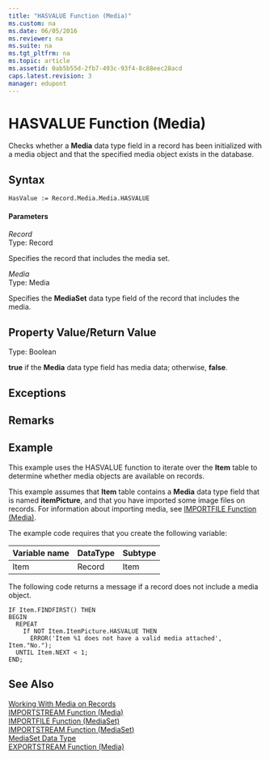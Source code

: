 ```yaml
---
title: "HASVALUE Function (Media)"
ms.custom: na
ms.date: 06/05/2016
ms.reviewer: na
ms.suite: na
ms.tgt_pltfrm: na
ms.topic: article
ms.assetid: 0ab5b55d-2fb7-493c-93f4-8c88eec28acd
caps.latest.revision: 3
manager: edupont
---
```

# HASVALUE Function (Media)
Checks whether a **Media** data type field in a record has been initialized with a media object and that the specified media object exists in the database.  
  
## Syntax  
  
```  
HasValue := Record.Media.Media.HASVALUE  
```  
  
#### Parameters  
 *Record*  
 Type: Record  
  
 Specifies the record that includes the media set.  
  
 *Media*  
 Type: Media  
  
 Specifies the **MediaSet** data type field of the record that includes the media.  
  
## Property Value\/Return Value  
 Type: Boolean  
  
 **true** if the **Media** data type field has media data; otherwise, **false**.  
  
## Exceptions  
  
## Remarks  
  
## Example  
 This example uses the HASVALUE function to iterate over the **Item** table to determine whether media objects are available on records.  
  
 This example assumes that **Item** table contains a **Media** data type field that is named **itemPicture**, and that you have imported some image files on records. For information about importing media, see [IMPORTFILE Function \(Media\)](../dynamics-nav/IMPORTFILE-Function--Media-.md).  
  
 The example code requires that you create the following variable:  
  
|Variable name|DataType|Subtype|  
|-------------------|--------------|-------------|  
|Item|Record|Item|  
  
 The following code returns a message if a record does not include a media object.  
  
```  
IF Item.FINDFIRST() THEN  
BEGIN  
  REPEAT  
    If NOT Item.ItemPicture.HASVALUE THEN  
      ERROR('Item %1 does not have a valid media attached', Item."No.");  
  UNTIL Item.NEXT < 1;  
END;  
```  
  
## See Also  
 [Working With Media on Records](../dynamics-nav/Working-With-Media-on-Records.md)   
 [IMPORTSTREAM Function \(Media\)](../dynamics-nav/IMPORTSTREAM-Function--Media-.md)   
 [IMPORTFILE Function \(MediaSet\)](../dynamics-nav/IMPORTFILE-Function--MediaSet-.md)   
 [IMPORTSTREAM Function \(MediaSet\)](../dynamics-nav/IMPORTSTREAM-Function--MediaSet-.md)   
 [MediaSet Data Type](../dynamics-nav/MediaSet-Data-Type.md)   
 [EXPORTSTREAM Function \(Media\)](../dynamics-nav/EXPORTSTREAM-Function--Media-.md)